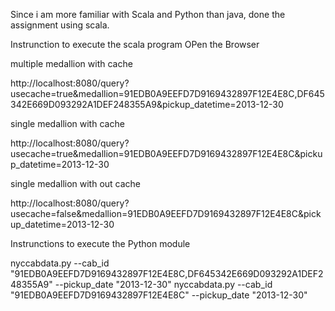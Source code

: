 Since i am more familiar with Scala and Python than java, done the assignment using scala.

Instrunction to execute the scala program
OPen the Browser

multiple medallion with cache

http://localhost:8080/query?usecache=true&medallion=91EDB0A9EEFD7D9169432897F12E4E8C,DF645342E669D093292A1DEF248355A9&pickup_datetime=2013-12-30

single medallion with cache

http://localhost:8080/query?usecache=true&medallion=91EDB0A9EEFD7D9169432897F12E4E8C&pickup_datetime=2013-12-30

single medallion with out cache

http://localhost:8080/query?usecache=false&medallion=91EDB0A9EEFD7D9169432897F12E4E8C&pickup_datetime=2013-12-30

Instrunctions to execute the Python module

nyccabdata.py --cab_id "91EDB0A9EEFD7D9169432897F12E4E8C,DF645342E669D093292A1DEF248355A9" --pickup_date "2013-12-30"
nyccabdata.py --cab_id "91EDB0A9EEFD7D9169432897F12E4E8C" --pickup_date "2013-12-30"
